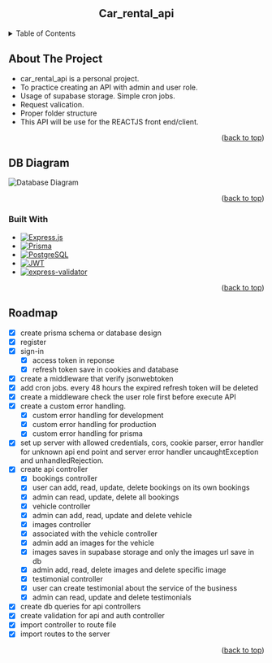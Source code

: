 <!-- PROJECT LOGO -->

<a id="readme-top"></a>
<br />

<div align="center">
  <h2 align="center">Car_rental_api</h2>
</div>

<!-- TABLE OF CONTENTS -->
<details>
  <summary>Table of Contents</summary>
  <ol>
    <li>
      <a href="#about-the-project">About The Project</a>
      <ul>
        <li><a href="#built-with">Built With</a></li>
        <li><a href="https://github.com/bartue-dev/blog_api/blob/main/api-documentation.md">API Documentation</a></li>
      </ul>
    </li>
    <li><a href="#roadmap">Roadmap</a></li>
  </ol>
</details>

<!-- ABOUT THE PROJECT -->

## About The Project

-   car_rental_api is a personal project.
-   To practice creating an API with admin and user role.
-   Usage of supabase storage. Simple cron jobs.
-   Request valication.
-   Proper folder structure
-   This API will be use for the REACTJS front end/client.

<p align="right">(<a href="#readme-top">back to top</a>)</p>

<!-- DB DIAGRAM -->

## DB Diagram

![Database Diagram](car-rental-dbdiagram.png)

<p align="right">(<a href="#readme-top">back to top</a>)</p>

### Built With

<!-- BADGES -->

-   [![Express.js][Express.js-badge]][Express.js-url]
-   [![Prisma][Prisma-badge]][Prisma-url]
-   [![PostgreSQL][PostgreSQL-badge]][PostgreSQL-url]
-   [![JWT][JWT-badge]][JWT-url]
-   [![express-validator][express-validator-badge]][express-validator-url]

<!-- BADGES -->

[Express.js-badge]: https://img.shields.io/badge/Express.js-000000?style=for-the-badge&logo=express&logoColor=white
[Express.js-url]: https://expressjs.com/
[Prisma-badge]: https://img.shields.io/badge/Prisma-2D3748?style=for-the-badge&logo=prisma&logoColor=white
[Prisma-url]: https://www.prisma.io/
[PostgreSQL-badge]: https://img.shields.io/badge/PostgreSQL-336791?style=for-the-badge&logo=postgresql&logoColor=white
[PostgreSQL-url]: https://www.postgresql.org/
[JWT-badge]: https://img.shields.io/badge/JWT-FFB600?style=for-the-badge&logo=jsonwebtokens&logoColor=black
[JWT-url]: https://jwt.io/
[express-validator-badge]: https://img.shields.io/badge/express--validator-6A1B9A?style=for-the-badge
[express-validator-url]: https://express-validator.github.io/docs/

<p align="right">(<a href="#readme-top">back to top</a>)</p>

<!-- ROADMAP -->

## Roadmap

-   [x] create prisma schema or database design
-   [x] register
-   [x] sign-in
    -   [x] access token in reponse
    -   [x] refresh token save in cookies and database
-   [x] create a middleware that verify jsonwebtoken
-   [x] add cron jobs. every 48 hours the expired refresh token will be deleted
-   [x] create a middleware check the user role first before execute API
-   [x] create a custom error handling.
    -   [x] custom error handling for development
    -   [x] custom error handling for production
    -   [x] custom error handling for prisma
-   [x] set up server with allowed credentials, cors, cookie parser, error handler for unknown api end point and server error handler uncaughtException and unhandledRejection.
-   [x] create api controller
    -   [x] bookings controller
    -   [x] user can add, read, update, delete bookings on its own bookings
    -   [x] admin can read, update, delete all bookings
    -   [x] vehicle controller
    -   [x] admin can add, read, update and delete vehicle
    -   [x] images controller
    -   [x] associated with the vehicle controller
    -   [x] admin add an images for the vehicle
    -   [x] images saves in supabase storage and only the images url save in db
    -   [x] admin add, read, delete images and delete specific image
    -   [x] testimonial controller
    -   [x] user can create testimonial about the service of the business
    -   [x] admin can read, update and delete testimonials
-   [x] create db queries for api controllers
-   [x] create validation for api and auth controller
-   [x] import controller to route file
-   [x] import routes to the server

<p align="right">(<a href="#readme-top">back to top</a>)</p>
